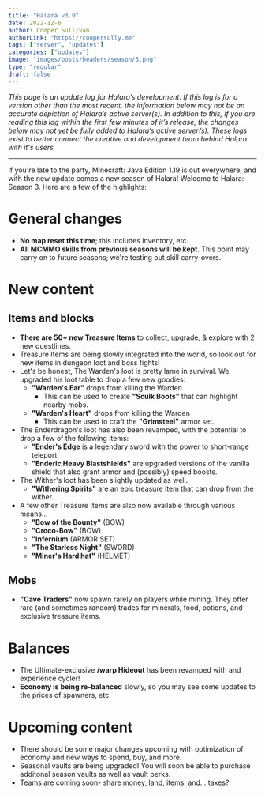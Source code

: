 ```yaml
---
title: "Halara v3.0"
date: 2022-12-6
author: Cooper Sullivan
authorLink: "https://coopersully.me"
tags: ["server", "updates"]
categories: ["updates"]
image: "images/posts/headers/season/3.png"
type: "regular"
draft: false
---
```


*This page is an update log for Halara’s development. If this log is for a version other than the most recent, the information below may not be an accurate depiction of Halara’s active server(s).
In addition to this, if you are reading this log within the first few minutes of it’s release, the changes below may not yet be fully added to Halara’s active server(s). These logs exist to better
connect the creative and development team behind Halara with it's users.*

***

If you're late to the party, Minecraft: Java Edition 1.19 is out everywhere; and with the new update
comes a new season of Halara! Welcome to Halara: Season 3. Here are a few of the highlights:

# General changes
- **No map reset this time**; this includes inventory, etc.
- **All MCMMO skills from previous seasons will be kept**. This point may carry on to future seasons; we're testing out skill carry-overs.

# New content
## Items and blocks
- **There are 50+ new Treasure Items** to collect, upgrade, & explore with 2 new questlines.
- Treasure Items are being slowly integrated into the world, so look out for new items in dungeon loot and boss fights!
- Let's be honest, The Warden's loot is pretty lame in survival. We upgraded his loot table to drop a few new goodies:
    * **"Warden's Ear"** drops from killing the Warden
		* This can be used to create **"Sculk Boots"** that can highlight nearby mobs.
    * **"Warden's Heart"** drops from killing the Warden
		* This can be used to craft the **"Grimsteel"** armor set.
- The Enderdragon's loot has also been revamped, with the potential to drop a few of the following items:
    * **"Ender's Edge** is a legendary sword with the power to short-range teleport.
    * **"Enderic Heavy Blastshields"** are upgraded versions of the vanilla shield that also grant armor and (possibly) speed boosts.
- The Wither's loot has been slightly updated as well.
    * **"Withering Spirits"** are an epic treasure item that can drop from the wither.
- A few other Treasure Items are also now available through various means...
    * **"Bow of the Bounty"** (BOW)
    * **"Croco-Bow"** (BOW)
    * **"Infernium** (ARMOR SET)
    * **"The Starless Night"** (SWORD)
    * **"Miner's Hard hat"** (HELMET)
## Mobs
- **"Cave Traders"** now spawn rarely on players while mining. They offer rare (and sometimes random) trades for minerals, food, potions, and exclusive treasure items.

# Balances
- The Ultimate-exclusive **/warp Hideout** has been revamped with and experience cycler!
- **Economy is being re-balanced** slowly, so you may see some updates to the prices of spawners, etc.

# Upcoming content
- There should be some major changes upcoming with optimization of economy and new ways to spend, buy, and more.
- Seasonal vaults are being upgraded! You will soon be able to purchase additonal season vaults as well as vault perks.
- Teams are coming soon- share money, land, items, and... taxes?